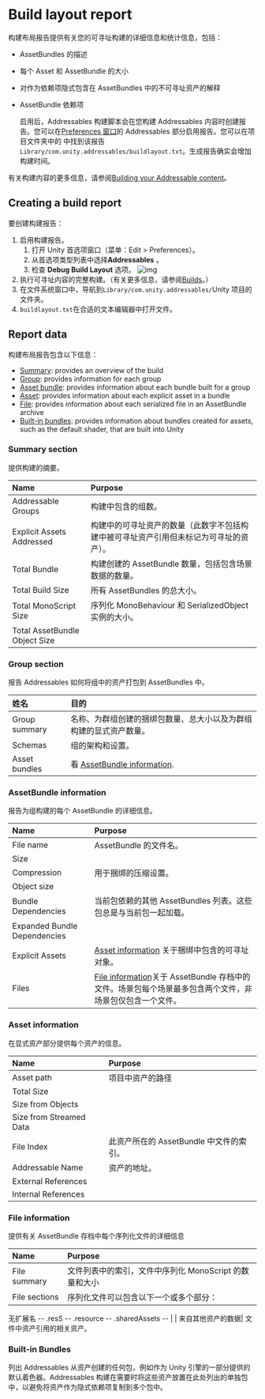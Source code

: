 # Build layout report

构建布局报告提供有关您的可寻址构建的详细信息和统计信息，包括：

- AssetBundles 的描述

- 每个 Asset 和 AssetBundle 的大小

- 对作为依赖项隐式包含在 AssetBundles 中的不可寻址资产的解释

- AssetBundle 依赖项

  启用后，Addressables 构建脚本会在您构建 Addressables 内容时创建报告。您可以在[Preferences 窗口](https://docs.unity3d.com/Manual/Preferences.html)的 Addressables 部分启用报告。您可以在项目文件夹中的 中找到该报告`Library/com.unity.addressables/buildlayout.txt`。生成报告确实会增加构建时间。

有关构建内容的更多信息，请参阅[Building your Addressable content](https://docs.unity3d.com/Packages/com.unity.addressables@1.19/manual/BuildingContent.html)。

## Creating a build report

要创建构建报告：

1. 启用构建报告。
   1. 打开 Unity 首选项窗口（菜单：Edit > Preferences）。
   2. 从首选项类型列表中选择**Addressables** 。
   3. 检查 **Debug Build Layout** 选项。 ![img](https://docs.unity3d.com/Packages/com.unity.addressables@1.19/manual/images/addr_diagnostics_0.png)
2. 执行可寻址内容的完整构建。（有关更多信息，请参阅[Builds](https://docs.unity3d.com/Packages/com.unity.addressables@1.19/manual/Builds.html)。）
3. 在文件系统窗口中，导航到`Library/com.unity.addressables/`Unity 项目的文件夹。
4. `buildlayout.txt`在合适的文本编辑器中打开文件。

## Report data

构建布局报告包含以下信息：

- [Summary](https://docs.unity3d.com/Packages/com.unity.addressables@1.19/manual/BuildLayoutReport.html#summary-section): provides an overview of the build
- [Group](https://docs.unity3d.com/Packages/com.unity.addressables@1.19/manual/BuildLayoutReport.html#group-section): provides information for each group
- [Asset bundle](https://docs.unity3d.com/Packages/com.unity.addressables@1.19/manual/BuildLayoutReport.html#assetbundle-information): provides information about each bundle built for a group
- [Asset](https://docs.unity3d.com/Packages/com.unity.addressables@1.19/manual/BuildLayoutReport.html#asset-information): provides information about each explicit asset in a bundle
- [File](https://docs.unity3d.com/Packages/com.unity.addressables@1.19/manual/BuildLayoutReport.html#file-information): provides information about each serialized file in an AssetBundle archive
- [Built-in bundles](https://docs.unity3d.com/Packages/com.unity.addressables@1.19/manual/BuildLayoutReport.html#built-in-bundles): provides information about bundles created for assets, such as the default shader, that are built into Unity

### Summary section

提供构建的摘要。

| Name                          | Purpose                                                      |
| :---------------------------- | :----------------------------------------------------------- |
| Addressable Groups            | 构建中包含的组数。                                           |
| Explicit Assets Addressed     | 构建中的可寻址资产的数量（此数字不包括构建中被可寻址资产引用但未标记为可寻址的资产）。 |
| Total Bundle                  | 构建创建的 AssetBundle 数量，包括包含场景数据的数量。        |
| Total Build Size              | 所有 AssetBundles 的总大小。                                 |
| Total MonoScript Size         | 序列化 MonoBehaviour 和 SerializedObject 实例的大小。        |
| Total AssetBundle Object Size |                                                              |

### Group section

报告 Addressables 如何将组中的资产打包到 AssetBundles 中。

| 姓名          | 目的                                                         |
| :------------ | :----------------------------------------------------------- |
| Group summary | 名称、为群组创建的捆绑包数量、总大小以及为群组构建的显式资产数量。 |
| Schemas       | 组的架构和设置。                                             |
| Asset bundles | 看 [AssetBundle information](https://docs.unity3d.com/Packages/com.unity.addressables@1.19/manual/BuildLayoutReport.html#assetbundle-information). |

### AssetBundle information

报告为组构建的每个 AssetBundle 的详细信息。

| Name                         | Purpose                                                      |
| :--------------------------- | :----------------------------------------------------------- |
| File name                    | AssetBundle 的文件名。                                       |
| Size                         |                                                              |
| Compression                  | 用于捆绑的压缩设置。                                         |
| Object size                  |                                                              |
| Bundle Dependencies          | 当前包依赖的其他 AssetBundles 列表。这些包总是与当前包一起加载。 |
| Expanded Bundle Dependencies |                                                              |
| Explicit Assets              | [Asset information](https://docs.unity3d.com/Packages/com.unity.addressables@1.19/manual/BuildLayoutReport.html#asset-information) 关于捆绑中包含的可寻址对象。 |
| Files                        | [File information](https://docs.unity3d.com/Packages/com.unity.addressables@1.19/manual/BuildLayoutReport.html#file-information)关于 AssetBundle 存档中的文件。场景包每个场景最多包含两个文件，非场景包仅包含一个文件。 |

### Asset information

在显式资产部分提供每个资产的信息。

| Name                    | Purpose                                 |
| :---------------------- | :-------------------------------------- |
| Asset path              | 项目中资产的路径                        |
| Total Size              |                                         |
| Size from Objects       |                                         |
| Size from Streamed Data |                                         |
| File Index              | 此资产所在的 AssetBundle 中文件的索引。 |
| Addressable Name        | 资产的地址。                            |
| External References     |                                         |
| Internal References     |                                         |

### File information

提供有关 AssetBundle 存档中每个序列化文件的详细信息

| Name          | Purpose                                                |
| :------------ | :----------------------------------------------------- |
| File summary  | 文件列表中的索引，文件中序列化 MonoScript 的数量和大小 |
| File sections | 序列化文件可以包含以下一个或多个部分：                 |

无扩展名 -- .resS -- .resource -- .sharedAssets -- | | 来自其他资产的数据| 文件中资产引用的相关资产。

### Built-in Bundles

列出 Addressables 从资产创建的任何包，例如作为 Unity 引擎的一部分提供的默认着色器。Addressables 构建在需要时将这些资产放置在此处列出的单独包中，以避免将资产作为隐式依赖项复制到多个包中。